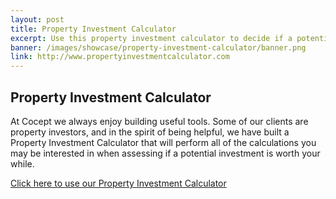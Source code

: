 ```yaml
---
layout: post
title: Property Investment Calculator
excerpt: Use this property investment calculator to decide if a potential investment is worth your time and hard earned money.
banner: /images/showcase/property-investment-calculator/banner.png
link: http://www.propertyinvestmentcalculator.com
---
```


<h2>Property Investment Calculator</h2>

<p>At Cocept we always enjoy building useful tools. Some of our clients are property investors, and in the spirit of being helpful, we have built a Property Investment Calculator that will perform all of the calculations you may be interested in when assessing if a potential investment is worth your while.</p>

<p><a href="http://propertyinvestmentcalculator.com" class="btn btn-primary">Click here to use our Property Investment Calculator</a></p>
